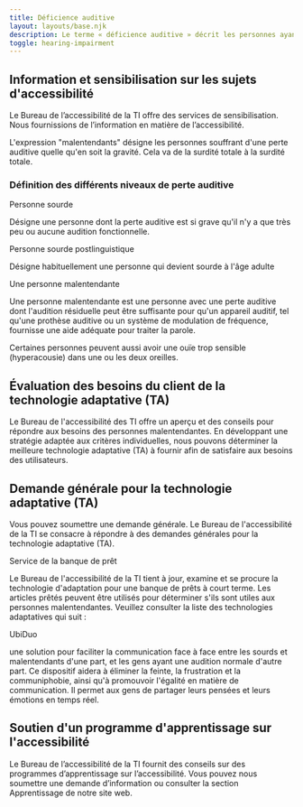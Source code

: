 ```yaml
---
title: Déficience auditive
layout: layouts/base.njk
description: Le terme « déficience auditive » décrit les personnes ayant tout degré de perte auditive, de légère à profonde, y compris les personnes sourdes ainsi que les personnes malentendantes.
toggle: hearing-impairment
---
```


## Information et sensibilisation sur les sujets d'accessibilité

Le Bureau de l’accessibilité de la TI offre des services de sensibilisation. Nous fournissions de l’information en matière de l’accessibilité.

L'expression "malentendants" désigne les personnes souffrant d'une perte auditive quelle qu'en soit la gravité. Cela va de la surdité totale à la surdité totale.

### Définition des différents niveaux de perte auditive

Personne sourde

Désigne une personne dont la perte auditive est si grave qu'il n'y a que très peu ou aucune audition fonctionnelle.

Personne sourde postlinguistique

Désigne habituellement une personne qui devient sourde à l'âge adulte

Une personne malentendante

Une personne malentendante est une personne avec une perte auditive dont l'audition résiduelle peut être suffisante pour qu'un appareil auditif, tel qu'une prothèse auditive ou un système de modulation de fréquence, fournisse une aide adéquate pour traiter la parole.

Certaines personnes peuvent aussi avoir une ouïe trop sensible (hyperacousie) dans une ou les deux oreilles.

## Évaluation des besoins du client de la technologie adaptative (TA)

Le Bureau de l'accessibilité des TI offre un aperçu et des conseils pour répondre aux besoins des personnes malentendantes. En développant une stratégie adaptée aux critères individuelles, nous pouvons déterminer la meilleure technologie adaptative (TA) à fournir afin de satisfaire aux besoins des utilisateurs.

## Demande générale pour la technologie adaptative (TA)

Vous pouvez soumettre une demande générale. Le Bureau de l'accessibilité de la TI se consacre à répondre à des demandes générales pour la technologie adaptative (TA).

Service de la banque de prêt

Le Bureau de l'accessibilité de la TI tient à jour, examine et se procure la technologie d'adaptation pour une banque de prêts à court terme. Les articles prêtés peuvent être utilisés pour déterminer s'ils sont utiles aux personnes malentendantes. Veuillez consulter la liste des technologies adaptatives qui suit :

UbiDuo

une solution pour faciliter la communication face à face entre les sourds et malentendants d'une part, et les gens ayant une audition normale d'autre part. Ce dispositif aidera à éliminer la feinte, la frustration et la communiphobie, ainsi qu'à promouvoir l'égalité en matière de communication. Il permet aux gens de partager leurs pensées et leurs émotions en temps réel.

## Soutien d'un programme d'apprentissage sur l'accessibilité

Le Bureau de l’accessibilité de la TI fournit des conseils sur des programmes d’apprentissage sur l’accessibilité. Vous pouvez nous soumettre une demande d’information ou consulter la section Apprentissage de notre site web.
